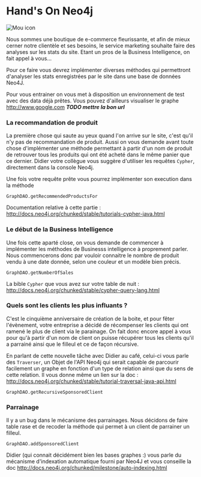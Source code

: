 Hand's On Neo4j
=========

![Mou icon](http://upload.wikimedia.org/wikipedia/en/4/4a/Neo4j.jpg)

Nous sommes une boutique de e-commerce fleurissante, et afin de mieux cerner notre clientèle et ses besoins, le service marketing souhaite faire des analyses sur les stats du site.
Etant un pros de la Business Intelligence, on fait appel à vous...

Pour ce faire vous devrez implémenter diverses méthodes qui permettront d'analyser les stats enregistrées par le site dans une base de données Neo4J.

Pour vous entrainer on vous met à disposition un environnement de test avec des data déjà prêtes.
Vous pouvez d'ailleurs visualiser le graphe <http://www.google.com> ***TODO mettre la bon url***


### La recommandation de produit

La première chose qui saute au yeux quand l'on arrive sur le site, c'est qu'il n'y pas de recommandation de produit. Aussi on vous demande avant toute chose d'implémenter une méthode permettant à partir d'un nom de produit de retrouver tous les produits qui ont été acheté dans le même panier que ce dernier. Didier votre collègue vous suggère d'utiliser les requêtes `Cypher`, directement dans la console Neo4j.

Une fois votre requête prête vous pourrez implémenter son execution dans la méthode

	GraphDAO.getRecommendedProductsFor

Documentation relative à cette partie : <http://docs.neo4j.org/chunked/stable/tutorials-cypher-java.html>


### Le début de la Business Intelligence

Une fois cette aparté close, on vous demande de commencer à implémenter les méthodes de Businesss intelligence à proprement parler.
Nous commencerons donc par vouloir connaitre le nombre de produit vendu à une date donnée, selon une couleur et un modèle bien précis.

	GraphDAO.getNumberOfSales

La bible `Cypher` que vous avez sur votre table de nuit : <http://docs.neo4j.org/chunked/stable/cypher-query-lang.html>

### Quels sont les clients les plus influants ?

C'est le cinquième anniversaire de création de la boite, et pour fêter l'évènement, votre entreprise a décidé de récompenser les clients qui ont ramené le plus de client via le parainage.
On fait donc encore appel à vous pour qu'à partir d'un nom de client on puisse récupérer tous les clients qu'il a parrainé ainsi que le filleul et ce de façon récursive.

En parlant de cette nouvelle tâche avec Didier au café, celui-ci vous parle des `Traverser`, un Objet de l'API Neo4j qui serait capable de parcourir facilement un graphe en fonction d'un type de relation ainsi que du sens de cette relation.
Il vous donne même un lien sur la doc : <http://docs.neo4j.org/chunked/stable/tutorial-traversal-java-api.html>

	GraphDAO.getRecursiveSponsoredClient


### Parrainage

Il y a un bug dans le mécanisme des parrainages. Nous décidons de faire table rase et de recoder la méthode qui permet à un client de parrainer un filleul.

    GraphDAO.addSponsoredClient

Didier (qui connait décidément bien les bases graphes :) vous parle du mécanisme d'indexation automatique fourni par Neo4J et vous conseille la doc <http://docs.neo4j.org/chunked/milestone/auto-indexing.html>
